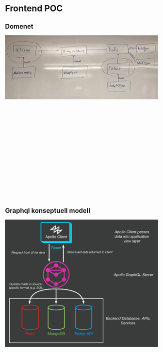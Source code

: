 # Frontend POC

## Domenet

![domene](./poc-domene.jpg)
<br/>
<br/>
<br/>
<br/>
<br/>
<br/>
<br/>
<br/>
<br/>
<br/>
<br/>
<br/>
<br/>
<br/>
<br/>
<br/>
<br/>
<br/>
<br/>
<br/>


## Graphql konseptuell modell

![graphql-client](./gql-conseptual-model.png)

